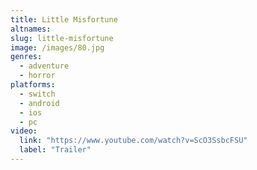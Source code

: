 ```yaml
---
title: Little Misfortune
altnames:
slug: little-misfortune
image: /images/80.jpg
genres:
  - adventure
  - horror
platforms:
  - switch
  - android
  - ios
  - pc
video:
  link: "https://www.youtube.com/watch?v=ScO3SsbcFSU"
  label: "Trailer"
---
```


